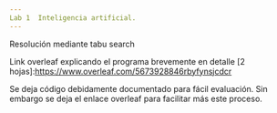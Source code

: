 ```yaml
---
Lab 1  Inteligencia artificial.
---
```


Resolución mediante tabu search


Link overleaf explicando el programa brevemente en detalle [2 hojas]:https://www.overleaf.com/5673928846rbyfynsjcdcr

Se deja código debidamente documentado para fácil evaluación. Sin embargo se deja el enlace overleaf para facilitar más este proceso.